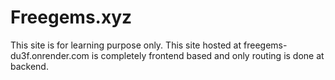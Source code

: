 # Freegems.xyz
This site is for learning purpose only. This site hosted at freegems-du3f.onrender.com is completely frontend based and only routing is done at backend. 
